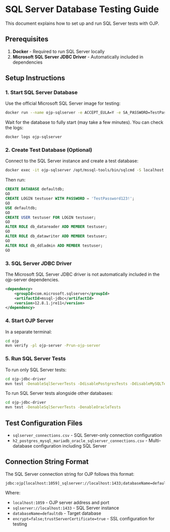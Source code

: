 # SQL Server Database Testing Guide

This document explains how to set up and run SQL Server tests with OJP.

## Prerequisites

1. **Docker** - Required to run SQL Server locally
2. **Microsoft SQL Server JDBC Driver** - Automatically included in dependencies

## Setup Instructions

### 1. Start SQL Server Database

Use the official Microsoft SQL Server image for testing:

```bash
docker run --name ojp-sqlserver -e ACCEPT_EULA=Y -e SA_PASSWORD=TestPassword123! -d -p 1433:1433 mcr.microsoft.com/mssql/server:2022-latest
```

Wait for the database to fully start (may take a few minutes). You can check the logs:

```bash
docker logs ojp-sqlserver
```

### 2. Create Test Database (Optional)

Connect to the SQL Server instance and create a test database:

```bash
docker exec -it ojp-sqlserver /opt/mssql-tools/bin/sqlcmd -S localhost -U sa -P TestPassword123!
```

Then run:
```sql
CREATE DATABASE defaultdb;
GO
CREATE LOGIN testuser WITH PASSWORD = 'TestPassword123!';
GO
USE defaultdb;
GO
CREATE USER testuser FOR LOGIN testuser;
GO
ALTER ROLE db_datareader ADD MEMBER testuser;
GO
ALTER ROLE db_datawriter ADD MEMBER testuser;
GO
ALTER ROLE db_ddladmin ADD MEMBER testuser;
GO
```

### 3. SQL Server JDBC Driver

The Microsoft SQL Server JDBC driver is not automatically included in the ojp-server dependencies.

```xml
<dependency>
    <groupId>com.microsoft.sqlserver</groupId>
    <artifactId>mssql-jdbc</artifactId>
    <version>12.8.1.jre11</version>
</dependency>
```

### 4. Start OJP Server

In a separate terminal:
```bash
cd ojp
mvn verify -pl ojp-server -Prun-ojp-server
```

### 5. Run SQL Server Tests

To run only SQL Server tests:

```bash
cd ojp-jdbc-driver
mvn test -DenableSqlServerTests -DdisablePostgresTests -DdisableMySQLTests -DdisableMariaDBTests
```

To run SQL Server tests alongside other databases:

```bash
cd ojp-jdbc-driver
mvn test -DenableSqlServerTests -DenableOracleTests
```

## Test Configuration Files

- `sqlserver_connections.csv` - SQL Server-only connection configuration
- `h2_postgres_mysql_mariadb_oracle_sqlserver_connections.csv` - Multi-database configuration including SQL Server

## Connection String Format

The SQL Server connection string for OJP follows this format:

```
jdbc:ojp[localhost:1059]_sqlserver://localhost:1433;databaseName=defaultdb;encrypt=false;trustServerCertificate=true
```

Where:
- `localhost:1059` - OJP server address and port
- `sqlserver://localhost:1433` - SQL Server instance
- `databaseName=defaultdb` - Target database
- `encrypt=false;trustServerCertificate=true` - SSL configuration for testing

